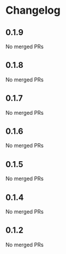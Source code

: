 # Changelog

<!-- <START NEW CHANGELOG ENTRY> -->

## 0.1.9

No merged PRs

<!-- <END NEW CHANGELOG ENTRY> -->

## 0.1.8

No merged PRs

## 0.1.7

No merged PRs

## 0.1.6

No merged PRs

## 0.1.5

No merged PRs

## 0.1.4

No merged PRs

## 0.1.2

No merged PRs
